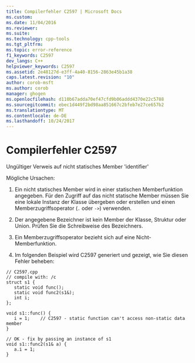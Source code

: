 ```yaml
---
title: Compilerfehler C2597 | Microsoft Docs
ms.custom: 
ms.date: 11/04/2016
ms.reviewer: 
ms.suite: 
ms.technology: cpp-tools
ms.tgt_pltfrm: 
ms.topic: error-reference
f1_keywords: C2597
dev_langs: C++
helpviewer_keywords: C2597
ms.assetid: 2e48127d-e3ff-4a40-8156-2863e45b1a38
caps.latest.revision: "10"
author: corob-msft
ms.author: corob
manager: ghogen
ms.openlocfilehash: d110b67adda70ef47cfd9b06addd4370e22c5788
ms.sourcegitcommit: ebec1d449f2bd98aa851667c2bfeb7e27ce657b2
ms.translationtype: MT
ms.contentlocale: de-DE
ms.lasthandoff: 10/24/2017
---
```

# <a name="compiler-error-c2597"></a>Compilerfehler C2597
Ungültiger Verweis auf nicht statisches Member 'identifier'  
  
 Mögliche Ursachen:  
  
1.  Ein nicht statisches Member wird in einer statischen Memberfunktion angegeben. Für den Zugriff auf das nicht statische Member müssen Sie eine lokale Instanz der Klasse übergeben oder erstellen und einen Memberzugriffsoperator (`.` oder `->`) verwenden.  
  
2.  Der angegebene Bezeichner ist kein Member der Klasse, Struktur oder Union. Prüfen Sie die Schreibweise des Bezeichners.  
  
3.  Ein Memberzugriffsoperator bezieht sich auf eine Nicht-Memberfunktion.  
  
4.  Im folgenden Beispiel wird C2597 generiert und gezeigt, wie Sie diesen Fehler beheben:  
  
```  
// C2597.cpp  
// compile with: /c  
struct s1 {  
   static void func();  
   static void func2(s1&);  
   int i;  
};  
  
void s1::func() {  
   i = 1;    // C2597 - static function can't access non-static data member  
}  
  
// OK - fix by passing an instance of s1  
void s1::func2(s1& a) {  
   a.i = 1;  
}  
```